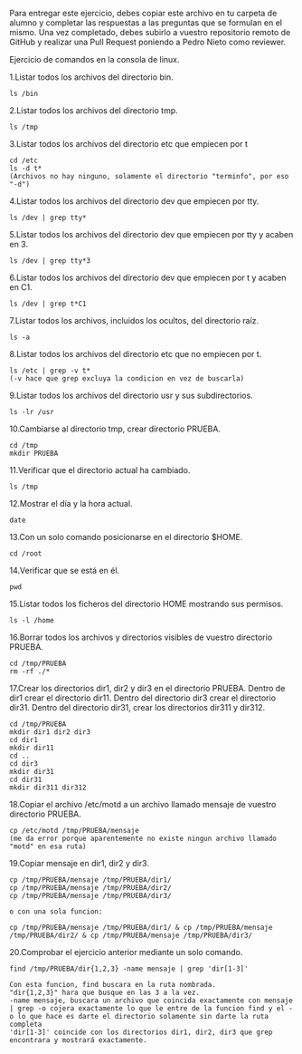 Para entregar este ejercicio, debes copiar este archivo en tu carpeta de alumno y completar las respuestas a las preguntas que se formulan en el mismo. 
Una vez completado, debes subirlo a vuestro repositorio remoto de GitHub y realizar una Pull Request poniendo a Pedro Nieto como reviewer.

Ejercicio de comandos en la consola de linux.

1.Listar todos los archivos del directorio bin.

	ls /bin

2.Listar todos los archivos del directorio tmp.

	ls /tmp

3.Listar todos los archivos del directorio etc que empiecen por t

	cd /etc
	ls -d t*
	(Archivos no hay ninguno, solamente el directorio "terminfo", por eso "-d")

4.Listar todos los archivos del directorio dev que empiecen por tty.

	ls /dev | grep tty*

5.Listar todos los archivos del directorio dev que empiecen por tty y acaben en 3.

	ls /dev | grep tty*3

6.Listar todos los archivos del directorio dev que empiecen por t y acaben en C1.

	ls /dev | grep t*C1

7.Listar todos los archivos, incluidos los ocultos, del directorio raíz.

	ls -a

8.Listar todos los archivos del directorio etc que no empiecen por t.

	ls /etc | grep -v t*
	(-v hace que grep excluya la condicion en vez de buscarla)

9.Listar todos los archivos del directorio usr y sus subdirectorios.

	ls -lr /usr

10.Cambiarse al directorio tmp, crear directorio PRUEBA.

	cd /tmp
	mkdir PRUEBA
	
11.Verificar que el directorio actual ha cambiado.
	
	ls /tmp

12.Mostrar el día y la hora actual.

	date

13.Con un solo comando posicionarse en el directorio $HOME.

	cd /root

14.Verificar que se está en él.

	pwd

15.Listar todos los ficheros del directorio HOME mostrando sus permisos.

	ls -l /home

16.Borrar todos los archivos y directorios visibles de vuestro directorio PRUEBA.

	cd /tmp/PRUEBA
	rm -rf ./*

17.Crear los directorios dir1, dir2 y dir3 en el directorio PRUEBA. Dentro de dir1 crear el directorio dir11. Dentro del directorio dir3 crear el directorio dir31. 
Dentro del directorio dir31, crear los directorios dir311 y dir312.

	cd /tmp/PRUEBA
	mkdir dir1 dir2 dir3
	cd dir1
	mkdir dir11
	cd ..
	cd dir3
	mkdir dir31
	cd dir31
	mkdir dir311 dir312

18.Copiar el archivo /etc/motd a un archivo llamado mensaje de vuestro directorio PRUEBA.

	cp /etc/motd /tmp/PRUEBA/mensaje
	(me da error porque aparentemente no existe ningun archivo llamado "motd" en esa ruta)

19.Copiar mensaje en dir1, dir2 y dir3.

	cp /tmp/PRUEBA/mensaje /tmp/PRUEBA/dir1/
	cp /tmp/PRUEBA/mensaje /tmp/PRUEBA/dir2/
	cp /tmp/PRUEBA/mensaje /tmp/PRUEBA/dir3/

	o con una sola funcion:

	cp /tmp/PRUEBA/mensaje /tmp/PRUEBA/dir1/ & cp /tmp/PRUEBA/mensaje /tmp/PRUEBA/dir2/ & cp /tmp/PRUEBA/mensaje /tmp/PRUEBA/dir3/

20.Comprobar el ejercicio anterior mediante un solo comando.

	find /tmp/PRUEBA/dir{1,2,3} -name mensaje | grep 'dir[1-3]'

	Con esta funcion, find buscara en la ruta nombrada.
	"dir{1,2,3}" hara que busque en las 3 a la vez.
	-name mensaje, buscara un archivo que coincida exactamente con mensaje
	| grep -o cojera exactamente lo que le entre de la funcion find y el -o lo que hace es darte el directorio solamente sin darte la ruta completa
	'dir[1-3]' coincide con los directorios dir1, dir2, dir3 que grep encontrara y mostrará exactamente.
